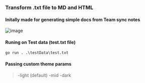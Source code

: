 ### Transform .txt file to MD and HTML

#### Initally made for generating simple docs from Team sync notes

![image](https://user-images.githubusercontent.com/32032778/155892201-6a589bf5-09c8-4603-902c-f435106ae65d.png)

#### Runing on Test data (test.txt file)

```
go run . .\testData\test.txt
```

#### Passing custom theme params
> -light (default)
> -mid 
> -dark